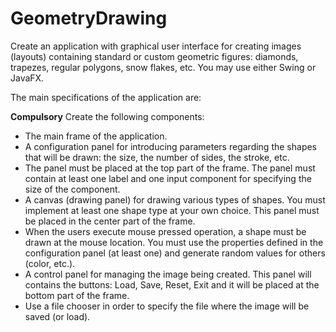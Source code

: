 # GeometryDrawing

Create an application with graphical user interface for creating images (layouts) containing standard or custom geometric figures: diamonds, trapezes, regular polygons, snow flakes, etc.
You may use either Swing or JavaFX.

The main specifications of the application are:

**Compulsory**
Create the following components:
- The main frame of the application.
- A configuration panel for introducing parameters regarding the shapes that will be drawn: the size, the number of sides, the stroke, etc.
- The panel must be placed at the top part of the frame. The panel must contain at least one label and one input component for specifying the size of the component.
- A canvas (drawing panel) for drawing various types of shapes. You must implement at least one shape type at your own choice. This panel must be placed in the center part of the frame.
- When the users execute mouse pressed operation, a shape must be drawn at the mouse location. You must use the properties defined in the configuration panel (at least one) and generate random values for others (color, etc.).
- A control panel for managing the image being created. This panel will contains the buttons: Load, Save, Reset, Exit and it will be placed at the bottom part of the frame.
- Use a file chooser in order to specify the file where the image will be saved (or load).
